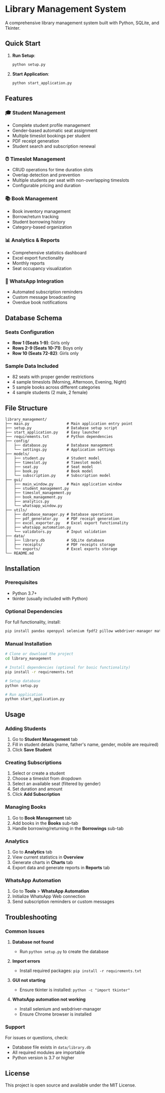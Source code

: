 # Library Management System

A comprehensive library management system built with Python, SQLite, and Tkinter.

## Quick Start

1. **Run Setup**:
   ```bash
   python setup.py
   ```

2. **Start Application**:
   ```bash
   python start_application.py
   ```

## Features

### 🎓 Student Management
- Complete student profile management
- Gender-based automatic seat assignment
- Multiple timeslot bookings per student
- PDF receipt generation
- Student search and subscription renewal

### ⏰ Timeslot Management
- CRUD operations for time duration slots
- Overlap detection and prevention
- Multiple students per seat with non-overlapping timeslots
- Configurable pricing and duration

### 📚 Book Management
- Book inventory management
- Borrow/return tracking
- Student borrowing history
- Category-based organization

### 📊 Analytics & Reports
- Comprehensive statistics dashboard
- Excel export functionality
- Monthly reports
- Seat occupancy visualization

### 📱 WhatsApp Integration
- Automated subscription reminders
- Custom message broadcasting
- Overdue book notifications

## Database Schema

### Seats Configuration
- **Row 1 (Seats 1-9)**: Girls only
- **Rows 2-9 (Seats 10-71)**: Boys only  
- **Row 10 (Seats 72-82)**: Girls only

### Sample Data Included
- 82 seats with proper gender restrictions
- 4 sample timeslots (Morning, Afternoon, Evening, Night)
- 5 sample books across different categories
- 4 sample students (2 male, 2 female)

## File Structure

```
library_management/
├── main.py                 # Main application entry point
├── setup.py                # Database setup script
├── start_application.py    # Easy launcher
├── requirements.txt        # Python dependencies
├── config/
│   ├── database.py         # Database management
│   └── settings.py         # Application settings
├── models/
│   ├── student.py          # Student model
│   ├── timeslot.py         # Timeslot model
│   ├── seat.py             # Seat model
│   ├── book.py             # Book model
│   └── subscription.py     # Subscription model
├── gui/
│   ├── main_window.py      # Main application window
│   ├── student_management.py
│   ├── timeslot_management.py
│   ├── book_management.py
│   ├── analytics.py
│   └── whatsapp_window.py
├── utils/
│   ├── database_manager.py # Database operations
│   ├── pdf_generator.py    # PDF receipt generation
│   ├── excel_exporter.py   # Excel export functionality
│   ├── whatsapp_automation.py
│   └── validators.py       # Input validation
├── data/
│   ├── library.db          # SQLite database
│   ├── receipts/           # PDF receipts storage
│   └── exports/            # Excel exports storage
└── README.md
```

## Installation

### Prerequisites
- Python 3.7+
- tkinter (usually included with Python)

### Optional Dependencies
For full functionality, install:
```bash
pip install pandas openpyxl selenium fpdf2 pillow webdriver-manager matplotlib
```

### Manual Installation
```bash
# Clone or download the project
cd library_management

# Install dependencies (optional for basic functionality)
pip install -r requirements.txt

# Setup database
python setup.py

# Run application
python start_application.py
```

## Usage

### Adding Students
1. Go to **Student Management** tab
2. Fill in student details (name, father's name, gender, mobile are required)
3. Click **Save Student**

### Creating Subscriptions
1. Select or create a student
2. Choose a timeslot from dropdown
3. Select an available seat (filtered by gender)
4. Set duration and amount
5. Click **Add Subscription**

### Managing Books
1. Go to **Book Management** tab
2. Add books in the **Books** sub-tab
3. Handle borrowing/returning in the **Borrowings** sub-tab

### Analytics
1. Go to **Analytics** tab
2. View current statistics in **Overview**
3. Generate charts in **Charts** tab
4. Export data and generate reports in **Reports** tab

### WhatsApp Automation
1. Go to **Tools** > **WhatsApp Automation**
2. Initialize WhatsApp Web connection
3. Send subscription reminders or custom messages

## Troubleshooting

### Common Issues

1. **Database not found**
   - Run `python setup.py` to create the database

2. **Import errors**
   - Install required packages: `pip install -r requirements.txt`

3. **GUI not starting**
   - Ensure tkinter is installed: `python -c "import tkinter"`

4. **WhatsApp automation not working**
   - Install selenium and webdriver-manager
   - Ensure Chrome browser is installed

### Support
For issues or questions, check:
- Database file exists in `data/library.db`
- All required modules are importable
- Python version is 3.7 or higher

## License
This project is open source and available under the MIT License.

